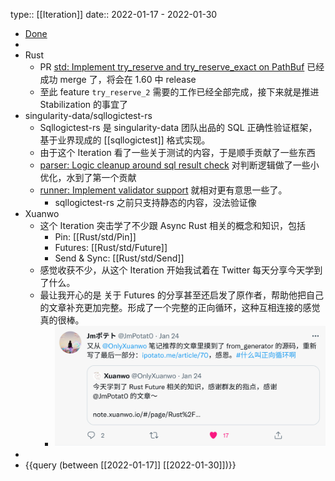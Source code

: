 type:: [[Iteration]]
date:: 2022-01-17 - 2022-01-30

- [Done](https://github.com/users/Xuanwo/projects/2/views/1?filterQuery=iteration%3A%22Iteration+5%22)
-
- Rust
	- PR [std: Implement try_reserve and try_reserve_exact on PathBuf](https://github.com/rust-lang/rust/pull/92513) 已经成功 merge 了，将会在 1.60 中 release
	- 至此 feature `try_reserve_2` 需要的工作已经全部完成，接下来就是推进 Stabilization 的事宜了
- singularity-data/sqllogictest-rs
	- Sqllogictest-rs 是 singularity-data 团队出品的 SQL 正确性验证框架，基于业界现成的 [[sqllogictest]] 格式实现。
	- 由于这个 Iteration 看了一些关于测试的内容，于是顺手贡献了一些东西
	- [parser: Logic cleanup around sql result check](https://github.com/singularity-data/sqllogictest-rs/pull/14) 对判断逻辑做了一些小优化，水到了第一个贡献
	- [runner: Implement validator support](https://github.com/singularity-data/sqllogictest-rs/pull/15) 就相对更有意思一些了。
		- sqllogictest-rs 之前只支持静态的内容，没法验证像
- Xuanwo
	- 这个 Iteration 突击学了不少跟 Async Rust 相关的概念和知识，包括
		- Pin: [[Rust/std/Pin]]
		- Futures: [[Rust/std/Future]]
		- Send & Sync: [[Rust/std/Send]]
	- 感觉收获不少，从这个 Iteration 开始我试着在 Twitter 每天分享今天学到了什么。
	- 最让我开心的是 关于 Futures 的分享甚至还启发了原作者，帮助他把自己的文章补充更加完整。形成了一个完整的正向循环，这种互相连接的感觉真的很棒。
		- ![image.png](../assets/image_1643361629991_0.png)
-
- {{query (between [[2022-01-17]] [[2022-01-30]])}}